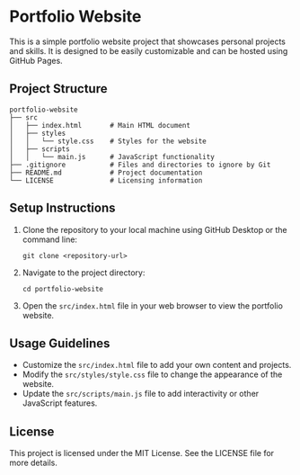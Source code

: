 # Portfolio Website

This is a simple portfolio website project that showcases personal projects and skills. It is designed to be easily customizable and can be hosted using GitHub Pages.

## Project Structure

```
portfolio-website
├── src
│   ├── index.html       # Main HTML document
│   ├── styles
│   │   └── style.css    # Styles for the website
│   ├── scripts
│   │   └── main.js      # JavaScript functionality
├── .gitignore           # Files and directories to ignore by Git
├── README.md            # Project documentation
└── LICENSE              # Licensing information
```

## Setup Instructions

1. Clone the repository to your local machine using GitHub Desktop or the command line:
   ```
   git clone <repository-url>
   ```

2. Navigate to the project directory:
   ```
   cd portfolio-website
   ```

3. Open the `src/index.html` file in your web browser to view the portfolio website.

## Usage Guidelines

- Customize the `src/index.html` file to add your own content and projects.
- Modify the `src/styles/style.css` file to change the appearance of the website.
- Update the `src/scripts/main.js` file to add interactivity or other JavaScript features.

## License

This project is licensed under the MIT License. See the LICENSE file for more details.